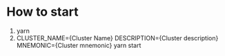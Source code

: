 # How to start
1. yarn
2. CLUSTER_NAME={Cluster Name} DESCRIPTION={Cluster description} MNEMONIC={Cluster mnemonic} yarn start